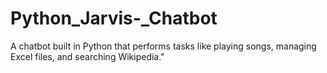 # Python_Jarvis-_Chatbot
A chatbot built in Python that performs tasks like playing songs, managing Excel files, and searching Wikipedia."
